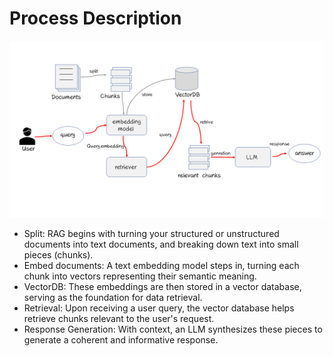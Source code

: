 # Process Description

<img src="../assets/flowchart.png" alt="RAG Process" width="" />

- Split: RAG begins with turning your structured or unstructured documents into text documents, and breaking down text into small pieces (chunks).
- Embed documents: A text embedding model steps in, turning each chunk into vectors representing their semantic meaning.
- VectorDB: These embeddings are then stored in a vector database, serving as the foundation for data retrieval.
- Retrieval: Upon receiving a user query, the vector database helps retrieve chunks relevant to the user's request.
- Response Generation: With context, an LLM synthesizes these pieces to generate a coherent and informative response.
